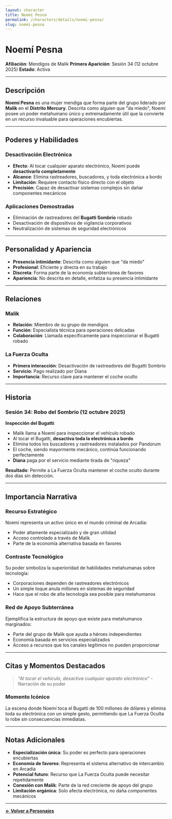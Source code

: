 ```yaml
---
layout: character
title: Noemí Pesna
permalink: /characters/details/noemi-pesna/
slug: noemi-pesna
---
```


# Noemí Pesna

**Afiliación**: Mendigos de Malik
**Primera Aparición**: Sesión 34 (12 octubre 2025)
**Estado**: Activa

---

## Descripción

**Noemí Pesna** es una mujer mendiga que forma parte del grupo liderado por **Malik** en el **Distrito Mercury**. Descrita como alguien que "da miedo", Noemí posee un poder metahumano único y extremadamente útil que la convierte en un recurso invaluable para operaciones encubiertas.

---

## Poderes y Habilidades

### **Desactivación Electrónica**
- **Efecto**: Al tocar cualquier aparato electrónico, Noemí puede **desactivarlo completamente**
- **Alcance**: Elimina rastreadores, buscadores, y toda electrónica a bordo
- **Limitación**: Requiere contacto físico directo con el objeto
- **Precisión**: Capaz de desactivar sistemas complejos sin dañar componentes mecánicos

### **Aplicaciones Demostradas**
- Eliminación de rastreadores del **Bugatti Sombrío** robado
- Desactivación de dispositivos de vigilancia corporativos
- Neutralización de sistemas de seguridad electrónicos

---

## Personalidad y Apariencia

- **Presencia intimidante**: Descrita como alguien que "da miedo"
- **Profesional**: Eficiente y directa en su trabajo
- **Discreta**: Forma parte de la economía subterránea de favores
- **Apariencia**: No descrita en detalle, enfatiza su presencia intimidante

---

## Relaciones

### **Malik**
- **Relación**: Miembro de su grupo de mendigos
- **Función**: Especialista técnica para operaciones delicadas
- **Colaboración**: Llamada específicamente para inspeccionar el Bugatti robado

### **La Fuerza Oculta**
- **Primera interacción**: Desactivación de rastreadores del Bugatti Sombrío
- **Servicio**: Pago realizado por Diana
- **Importancia**: Recurso clave para mantener el coche oculto

---

## Historia

### **Sesión 34: Robo del Sombrío (12 octubre 2025)**

**Inspección del Bugatti**:
- Malik llama a Noemí para inspeccionar el vehículo robado
- Al tocar el Bugatti, **desactiva toda la electrónica a bordo**
- Elimina todos los buscadores y rastreadores instalados por Pandorum
- El coche, siendo mayormente mecánico, continúa funcionando perfectamente
- **Diana** paga por el servicio mediante tirada de "riqueza"

**Resultado**: Permite a La Fuerza Oculta mantener el coche oculto durante dos días sin detección.

---

## Importancia Narrativa

### **Recurso Estratégico**
Noemí representa un activo único en el mundo criminal de Arcadia:
- Poder altamente especializado y de gran utilidad
- Acceso controlado a través de Malik
- Parte de la economía alternativa basada en favores

### **Contraste Tecnológico**
Su poder simboliza la superioridad de habilidades metahumanas sobre tecnología:
- Corporaciones dependen de rastreadores electrónicos
- Un simple toque anula millones en sistemas de seguridad
- Hace que el robo de alta tecnología sea posible para metahumanos

### **Red de Apoyo Subterránea**
Ejemplifica la estructura de apoyo que existe para metahumanos marginados:
- Parte del grupo de Malik que ayuda a héroes independientes
- Economía basada en servicios especializados
- Acceso a recursos que los canales legítimos no pueden proporcionar

---

## Citas y Momentos Destacados

> *"Al tocar el vehículo, desactiva cualquier aparato electrónico"* - Narración de su poder

### Momento Icónico
La escena donde Noemí toca el Bugatti de 100 millones de dólares y elimina toda su electrónica con un simple gesto, permitiendo que La Fuerza Oculta lo robe sin consecuencias inmediatas.

---

## Notas Adicionales

- **Especialización única**: Su poder es perfecto para operaciones encubiertas
- **Economía de favores**: Representa el sistema alternativo de intercambio en Arcadia
- **Potencial futuro**: Recurso que La Fuerza Oculta puede necesitar repetidamente
- **Conexión con Malik**: Parte de la red creciente de apoyo del grupo
- **Limitación orgánica**: Solo afecta electrónica, no daña componentes mecánicos

---

**[← Volver a Personajes](../character-list.md)**
